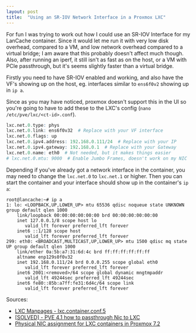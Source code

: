 ```yaml
---
layout: post
title:  "Using an SR-IOV Network Interface in a Proxmox LXC"
---
```


For fun I was trying to work out how I could use an SR-IOV Interface for my LanCache container. Since it would let me run it with very low disk overhead, compared to a VM, and low network overhead compared to a virtual bridge; I am aware that this probably doesn't affect much though.<!--more-->
Also, after running an iperf, it still isn't as fast as on the host, or a VM with PCIe passthrough, but it's seems slightly faster than a virtual bridge.

Firstly you need to have SR-IOV enabled and working, and also have the VF's showing up on the host, eg. interfaces similar to `ens6f0v2` showing up in `ip a`.

Since as you may have noticed, proxmox doesn't support this in the UI so you're going to have to add these to the LXC's config (`nano /etc/pve/lxc/<ct-id>.conf`).

```r
lxc.net.0.type: phys
lxc.net.0.link: ens6f0v32  # Replace with your VF interface
lxc.net.0.flags: up
lxc.net.0.ipv4.address: 192.168.0.111/24  # Replace with your IP
lxc.net.0.ipv4.gateway: 192.168.0.1  # Replace with your Gateway
lxc.net.0.name: eth0  # Not needed, but it makes things easier
# lxc.net.0.mtu: 9000  # Enable Jumbo Frames, doesn't work on my NIC
```

Depending if you've already got a network interface in the container, you may need to change the `lxc.net.0` to `lxc.net.1` or higher. Then you can start the container and your interface should show up in the container's `ip a`:

```text
root@lancache:~# ip a
1: lo: <LOOPBACK,UP,LOWER_UP> mtu 65536 qdisc noqueue state UNKNOWN group default qlen 1000
    link/loopback 00:00:00:00:00:00 brd 00:00:00:00:00:00
    inet 127.0.0.1/8 scope host lo
       valid_lft forever preferred_lft forever
    inet6 ::1/128 scope host 
       valid_lft forever preferred_lft forever
299: eth0: <BROADCAST,MULTICAST,UP,LOWER_UP> mtu 1500 qdisc mq state UP group default qlen 1000
    link/ether 0a:5b:a7:31:6d:4c brd ff:ff:ff:ff:ff:ff
    altname enp129s0f0v32
    inet 192.168.0.111/24 brd 0.0.0.255 scope global eth0
       valid_lft forever preferred_lft forever
    inet6 2001:<removed>/64 scope global dynamic mngtmpaddr 
       valid_lft 49244sec preferred_lft 49244sec
    inet6 fe80::85b:a7ff:fe31:6d4c/64 scope link 
       valid_lft forever preferred_lft forever
```

Sources:
- [LXC Manpages - lxc.container.conf.5](https://linuxcontainers.org/lxc/manpages/man5/lxc.container.conf.5.html#lbAO)
- [[SOLVED] - PVE 4.1 how to passthrough Nic to LXC](https://forum.proxmox.com/threads/pve-4-1-how-to-passthrough-nic-to-lxc.25686/)
- [Physical NIC assignment for LXC containers in Proxmox 7.2](https://forum.proxmox.com/threads/physical-nic-assignment-for-lxc-containers-in-proxmox-7-2.109981/)